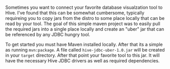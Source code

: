 

Sometimes you want to connect your favorite database visualzation tool to Hive.  I've found that this can be somewhat cumbersome, typically requireing you to copy jars from the distro to some place locally that can be read by your tool.  The goal of this simple maven project was to easily pull the required jars into a single place locally and create an "uber" jar that can be referenced by any JDBC hungry tool.

To get started you must have Maven installed locally.  After that its a simple as running `mvn:package`.  A file called `hive-jdbc-uber-1.0.jar` will be created in your `target` directory.  After that point your favorite tool to this jar.  It will have the necessary Hive JDBC drivers as well as required dependencies.
